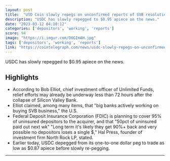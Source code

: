 ```yaml
---
layout: post
title:  "USD Coin slowly repegs on unconfirmed reports of SVB resolution"
description: "USDC has slowly repegged to $0.95 apiece on the news."
date: "2023-03-12 04:10:12"
categories: ['depositors', 'working', 'reports']
score: 94
image: "https://i.imgur.com/D6GImAH.jpg"
tags: ['depositors', 'working', 'reports']
link: "https://cointelegraph.com/news/usdc-slowly-repegs-on-unconfirmed-reports-of-svb-resolution"
---
```


USDC has slowly repegged to $0.95 apiece on the news.

## Highlights

- According to Bob Elliot, chief investment officer of Unlimited Funds, relief efforts may already be underway less than 72 hours after the collapse of Silicon Valley Bank.
- Elliot claimed, among many items, that "big banks actively working on buying SVB business," the U.S.
- Federal Deposit Insurance Corporation (FDIC) is planning to cover 95% of uninsured depositors to the acquirer, and that "50pct of uninsured paid out next wk" "Long term it's likely they get 90%+ back and very possible no depositors loses a single $," Hal Press, founder of investment firm North Rock LP, stated.
- Earlier today, USDC depegged from its one-to-one dollar peg to trade as low as $0.87 apiece before slowly re-pegging.

---
